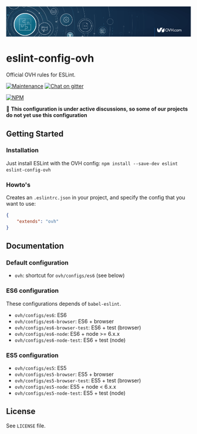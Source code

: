 ![OVH component](githubBanner.png)

# eslint-config-ovh

Official OVH rules for ESLint.

[![Maintenance](https://img.shields.io/maintenance/yes/2017.svg)]() [![Chat on gitter](https://img.shields.io/gitter/room/ovh/ux.svg)](https://gitter.im/ovh/ux)

[![NPM](https://nodei.co/npm/eslint-config-ovh.png?downloads=true&downloadRank=true&stars=true)](https://nodei.co/npm/eslint-config-ovh/)

:construction: **This configuration is under active discussions, so some of our projects  do not yet use this configuration**


## Getting Started

### Installation

Just install ESLint with the OVH config:
    `npm install --save-dev eslint eslint-config-ovh`

### Howto's

Creates an `.eslintrc.json` in your project, and specify the config that you want to use:

```json
{
    "extends": "ovh"
}
```

## Documentation

### Default configuration

* `ovh`: shortcut for `ovh/configs/es6` (see below)

### ES6 configuration

These configurations depends of `babel-eslint`.

* `ovh/configs/es6`: ES6
* `ovh/configs/es6-browser`: ES6 + browser
* `ovh/configs/es6-browser-test`: ES6 + test (browser)
* `ovh/configs/es6-node`: ES6 + node >= 6.x.x
* `ovh/configs/es6-node-test`: ES6 + test (node)

### ES5 configuration

* `ovh/configs/es5`: ES5
* `ovh/configs/es5-browser`: ES5 + browser
* `ovh/configs/es5-browser-test`: ES5 + test (browser)
* `ovh/configs/es5-node`: ES5 + node < 6.x.x
* `ovh/configs/es5-node-test`: ES5 + test (node)

## License

See `LICENSE` file.
